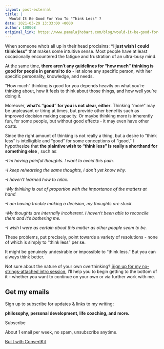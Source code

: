 ```yaml
---
layout: post-external
title: |
  Would It Be Good For You To "Think Less" ?
date: 2021-03-29 13:33:00 +0000
author: 100068
original_link: https://www.pamelajhobart.com/blog/would-it-be-good-for-you-to-think-less-
---
```


When someone who’s all up in their head proclaims: **“I just wish I could think less”** that makes some intuitive sense. Most people have at least occasionally encountered the fatigue and frustration of an ultra-busy mind.

At the same time, **there aren’t any guidelines for “how much” thinking is good for people in general to do** - let alone any specific person, with her specific personality, knowledge, and needs.

“How much” thinking is good for you depends heavily on what you’re thinking about, how it feels to think about those things, and how well you’re doing it.

Moreover, **what’s “good” for you is not clear, either**. Thinking “more” may be unpleasant or tiring at times, but provide other benefits such as improved decision making capacity. Or maybe thinking more is inherently fun, for some people, but without good effects - it may even have other costs.

Since the right amount of thinking is not really a thing, but a desire to “think less” is intelligible and “good” for some conceptions of “good,” I hypothesize that **the plaintive wish to “think less” is really a shorthand for something else** , such as:

_-I’m having painful thoughts. I want to avoid this pain._

_-I keep rehearsing the same thoughts, I don't yet know why._

_-I haven’t learned how to relax._

_-My thinking is out of proportion with the importance of the matters at hand._

_-I am having trouble making a decision, my thoughts are stuck._

_-My thoughts are internally incoherent. I haven’t been able to reconcile them and it’s bothering me._

_-I wish I were as certain about this matter as other people seem to be._

These problems, put precisely, point towards a variety of resolutions - none of which is simply to “think less” per se.

It might be genuinely undesirable or impossible to “think less.” But you can always think better.

Not sure about the nature of your own overthinking? [Sign up for my no-strings-attached intro session](https://pamelajhobart.satoriapp.com/offers/220766-false-belief-fix-up-intro-session), I’ll help you to begin getting to the bottom of it - whether you want to continue on your own or via further work with me.

## Get my emails

Sign up to subscribe for updates & links to my writing:

**philosophy, personal development, life coaching, and more.**

Subscribe

About 1 email per week, no spam, unsubscribe anytime.

[Built with ConvertKit](https://convertkit.com?utm_source=dynamic&utm_medium=referral&utm_campaign=poweredby&utm_content=form)
